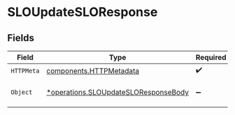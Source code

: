 # SLOUpdateSLOResponse


## Fields

| Field                                                                                       | Type                                                                                        | Required                                                                                    | Description                                                                                 |
| ------------------------------------------------------------------------------------------- | ------------------------------------------------------------------------------------------- | ------------------------------------------------------------------------------------------- | ------------------------------------------------------------------------------------------- |
| `HTTPMeta`                                                                                  | [components.HTTPMetadata](../../models/components/httpmetadata.md)                          | :heavy_check_mark:                                                                          | N/A                                                                                         |
| `Object`                                                                                    | [*operations.SLOUpdateSLOResponseBody](../../models/operations/sloupdatesloresponsebody.md) | :heavy_minus_sign:                                                                          | The request has succeeded.                                                                  |